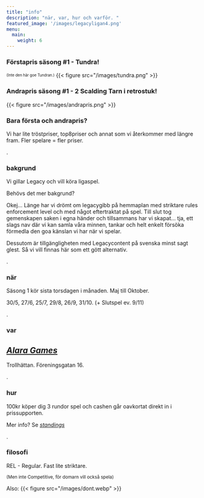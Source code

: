 ```yaml
---
title: "info"
description: "när, var, hur och varför. "
featured_image: '/images/legacyligan4.png'
menu:
  main:
    weight: 6
---
```


### Förstapris säsong #1 - Tundra!
<sup><sub>(Inte den här goe Tundran.)</sub></sup>
{{< figure src="/images/tundra.png" >}}


### Andrapris säsong #1 - 2 Scalding Tarn i retrostuk!
{{< figure src="/images/andrapris.png" >}}


### Bara första och andrapris?
Vi har lite tröstpriser, top8priser och annat som vi återkommer med längre fram. Fler spelare = fler priser.

.


### bakgrund
Vi gillar Legacy och vill köra ligaspel. 

Behövs det mer bakgrund? 

Okej... Länge har vi drömt om legacygibb på hemmaplan med striktare rules enforcement level och med något eftertraktat på spel. Till slut tog gemenskapen saken i egna händer och tillsammans har vi skapat… tja, ett slags nav där vi kan samla våra minnen, tankar och helt enkelt försöka förmedla den goa känslan vi har när vi spelar. 

Dessutom är tillgängligheten med Legacycontent på svenska minst sagt glest. Så vi vill finnas här som ett gött alternativ. 

.

### när
Säsong 1 kör sista torsdagen i månaden. Maj till Oktober.

30/5, 27/6, 25/7, 29/8, 26/9, 31/10. (+ Slutspel ev. 9/11)

.

### var 
*[Alara Games](www.alaragames.se)* 
- 
Trollhättan. Föreningsgatan 16.  

.

### hur
100kr köper dig 3 rundor spel och cashen går oavkortat direkt in i prissupporten.

Mer info? Se *[standings](www.legacyligan.se/standings)* 



.

### filosofi 
REL - Regular. Fast lite striktare.

<sup>(Men inte Competitive, för domarn vill också spela)</sup>

Also: {{< figure src="/images/dont.webp" >}}